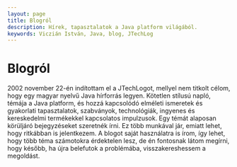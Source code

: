```yaml
---
layout: page
title: Blogról
description: Hírek, tapasztalatok a Java platform világából.
keywords: Viczián István, Java, blog, JTechLog
---
```


# Blogról

2002 november 22-én indítottam el a JTechLogot, mellyel nem titkolt
célom, hogy egy magyar nyelvű Java hírforrás legyen. Kötetlen
stílusú napló, témája a Java platform, és hozzá kapcsolódó
elméleti ismeretek és gyakorlati tapasztalatok, szabványok,
technológiák, ingyenes és kereskedelmi termékekkel kapcsolatos
impulzusok. Egy témát alaposan körüljáró bejegyzéseket szeretnék
írni. Ez több munkával jár, emiatt lehet, hogy ritkábban is
jelentkezem. A blogot saját használatra is írom, így lehet, hogy több
téma számotokra érdektelen lesz, de én fontosnak látom megírni,
hogy később, ha újra belefutok a problémába, visszakereshessem
a megoldást.
